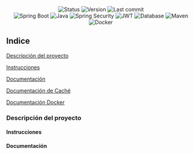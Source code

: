 <div style="text-align: center;">
  <img src="https://img.shields.io/badge/status-in%20development-yellow" alt="Status">
  <img src="https://img.shields.io/docker/v/dockerfrancisx/healthapp?label=Version&style=flat" alt="Version">
  <img src="https://img.shields.io/github/last-commit/fr4ncisx/medicalappointment-nocountry" alt="Last commit">
</div>
<div style="text-align: center;">
  <img src="https://img.shields.io/badge/Spring%20Boot-3.4.3-green?logo=springboot" alt="Spring Boot">
  <img src="https://img.shields.io/badge/Java-21-orange?logo=openjdk" alt="Java">
  <img src="https://img.shields.io/badge/Security-Spring%20Security-green" alt="Spring Security">
  <img src="https://img.shields.io/badge/Security-JWT-red" alt="JWT">
  <img src="https://img.shields.io/badge/Database-MySQL-blue" alt="Database">
  <img src="https://img.shields.io/badge/Maven-4.0.0-C71A36?logo=apachemaven" alt="Maven">
  <img src="https://img.shields.io/badge/Docker-28.0.4-blue?logo=docker" alt="Docker">
</div>

## Indice
[Descripción del proyecto](#descripción-del-proyecto)

[Instrucciones](#instrucciones)

[Documentación](#documentación)

[Documentación de Caché](./CACHE.md)

[Documentación Docker](./DOCKER.md)

### Descripción del proyecto


#### Instrucciones


#### Documentación

